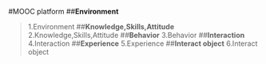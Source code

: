 #MOOC platform
##**Environment**
> 1.Environment
##**Knowledge,Skills,Attitude**
> 2.Knowledge,Skills,Attitude
##**Behavior**
> 3.Behavior
##**Interaction**
> 4.Interaction
##**Experience**
> 5.Experience
##**Interact object**
> 6.Interact object
